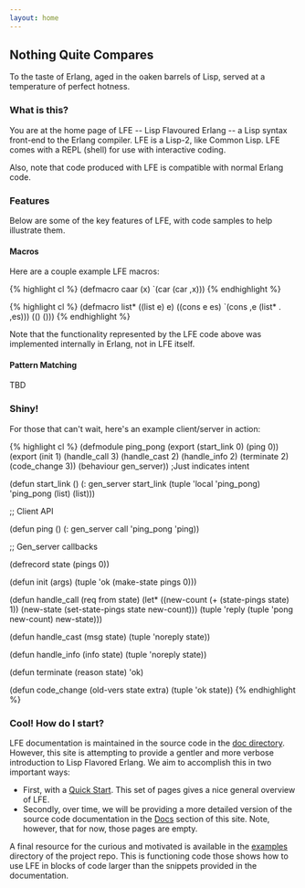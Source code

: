 ```yaml
---
layout: home
---
```


## Nothing Quite Compares

To the taste of Erlang, aged in the oaken barrels of Lisp, served at a
temperature of perfect hotness.

### What is this?

You are at the home page of LFE -- Lisp Flavoured Erlang -- a Lisp syntax
front-end to the Erlang compiler. LFE is a Lisp-2, like Common Lisp. LFE comes
with a REPL (shell) for use with interactive coding.

Also, note that code produced with LFE is compatible with normal Erlang code.

### Features

Below are some of the key features of LFE, with code samples to help illustrate
them.

#### Macros

Here are a couple example LFE macros:

{% highlight cl %}
(defmacro caar (x) `(car (car ,x)))
{% endhighlight %}

{% highlight cl %}
(defmacro list*
  ((list e) e)
  ((cons e es) `(cons ,e (list* . ,es)))
  (() ()))
{% endhighlight %}

Note that the functionality represented by the LFE code above was implemented
internally in Erlang, not in LFE itself.

#### Pattern Matching

TBD

### Shiny!

For those that can't wait, here's an example client/server in action:

{% highlight cl %}
(defmodule ping_pong
  (export (start_link 0) (ping 0))
  (export (init 1) (handle_call 3) (handle_cast 2)
          (handle_info 2) (terminate 2) (code_change 3))
  (behaviour gen_server)) ;Just indicates intent

(defun start_link ()
  (: gen_server start_link
    (tuple 'local 'ping_pong) 'ping_pong (list) (list)))

;; Client API

(defun ping ()
  (: gen_server call 'ping_pong 'ping))

;; Gen_server callbacks

(defrecord state (pings 0))

(defun init (args)
  (tuple 'ok (make-state pings 0)))

(defun handle_call (req from state)
  (let* ((new-count (+ (state-pings state) 1))
         (new-state (set-state-pings state new-count)))
    (tuple 'reply (tuple 'pong new-count) new-state)))

(defun handle_cast (msg state)
  (tuple 'noreply state))

(defun handle_info (info state)
  (tuple 'noreply state))

(defun terminate (reason state)
  'ok)

(defun code_change (old-vers state extra)
  (tuple 'ok state))
{% endhighlight %}

### Cool! How do I start?
LFE documentation is maintained in the source code in the
<a href="https://github.com/rvirding/lfe/tree/master/doc">doc directory</a>.
However, this site is attempting to provide a gentler and more verbose
introduction to Lisp Flavored Erlang. We aim to accomplish this in two
important ways:

* First, with a <a href="/quick-start/1.html">Quick Start</a>. This set of
  pages gives a nice general overview of LFE.
* Secondly, over time, we will be providing a more detailed version of the
  source code documentation in the <a href="http://lfe.github.com/docs">Docs</a>
  section of this site. Note, however, that for now, those pages are empty.

A final resource for the curious and motivated is available in the
<a href="https://github.com/rvirding/lfe/tree/master/examples">examples</a>
directory of the project repo. This is functioning code those shows how to use
LFE in blocks of code larger than the snippets provided in the documentation.
